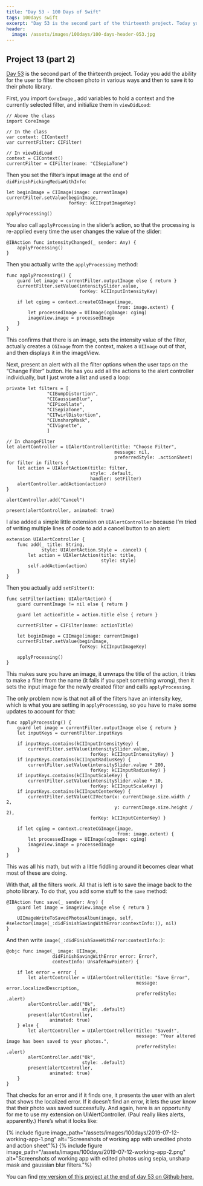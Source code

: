 ```yaml
---
title: "Day 53 - 100 Days of Swift"
tags: 100days swift
excerpt: "Day 53 is the second part of the thirteenth project. Today you add the ability for the user to filter the chosen photo in various ways and then to save it to their photo library."
header:
  image: /assets/images/100days/100-days-header-053.jpg
---
```

## Project 13 (part 2)
[Day 53](https://www.hackingwithswift.com/100/53) is the second part of the thirteenth project. Today you add the ability for the user to filter the chosen photo in various ways and then to save it to their photo library.

First, you import `CoreImage` , add variables to hold a context and the currently selected filter, and initialize them in `viewDidLoad`:
```
// Above the class
import CoreImage

// In the class
var context: CIContext!
var currentFilter: CIFilter!

// In viewDidLoad
context = CIContext()
currentFilter = CIFilter(name: "CISepiaTone")
```

Then you set the filter’s input image at the end of `didFinishPickingMediaWithInfo`:
```
let beginImage = CIImage(image: currentImage)
currentFilter.setValue(beginImage,
                       forKey: kCIInputImageKey)

applyProcessing()
```

You also call `applyProcessing` in the slider’s action, so that the processing is re-applied every time the user changes the value of the slider:
```
@IBAction func intensityChanged(_ sender: Any) {
    applyProcessing()
}
```

Then you actually write the `applyProcessing` method:
```
func applyProcessing() {
    guard let image = currentFilter.outputImage else { return }
    currentFilter.setValue(intensitySlider.value,
                           forKey: kCIInputIntensityKey)

    if let cgimg = context.createCGImage(image,
                                         from: image.extent) {
        let processedImage = UIImage(cgImage: cgimg)
        imageView.image = processedImage
    }
}
```
This confirms that there is an image, sets the intensity value of the filter, actually creates a `CGImage` from the context, makes a `UIImage` out of that, and then displays it in the imageView.

Next, present an alert with all the filter options when the user taps on the “Change Filter” button. He has you add all the actions to the alert controller individually, but I just wrote a list and used a loop:
```
private let filters = [
               "CIBumpDistortion",
               "CIGaussianBlur",
               "CIPixellate",
               "CISepiaTone",
               "CITwirlDistortion",
               "CIUnsharpMask",
               "CIVignette",
               ]

// In changeFilter
let alertController = UIAlertController(title: "Choose Filter",
                                        message: nil,
                                        preferredStyle: .actionSheet)
for filter in filters {
    let action = UIAlertAction(title: filter,
                               style: .default,
                               handler: setFilter)
    alertController.addAction(action)
}

alertController.add("Cancel")

present(alertController, animated: true)
```

I also added a simple little extension on `UIAlertController` because I’m tried of writing multiple lines of code to add a cancel button to an alert:
```
extension UIAlertController {
    func add(_ title: String,
             style: UIAlertAction.Style = .cancel) {
        let action = UIAlertAction(title: title,
                                   style: style)
        self.addAction(action)
    }
}
```

Then you actually add `setFilter()`:
```
func setFilter(action: UIAlertAction) {
    guard currentImage != nil else { return }

    guard let actionTitle = action.title else { return }

    currentFilter = CIFilter(name: actionTitle)

    let beginImage = CIImage(image: currentImage)
    currentFilter.setValue(beginImage,
                           forKey: kCIInputImageKey)

    applyProcessing()
}
```
This makes sure you have an image, it unwraps the title of the action, it tries to make a filter from the name (it fails if you spelt something wrong), then it sets the input image for the newly created filter and calls `applyProcessing`.

The only problem now is that not all of the filters have an intensity key, which is what you are setting in `applyProcessing`, so you have to make some updates to account for that:
```
func applyProcessing() {
    guard let image = currentFilter.outputImage else { return }
    let inputKeys = currentFilter.inputKeys

    if inputKeys.contains(kCIInputIntensityKey) {
        currentFilter.setValue(intensitySlider.value,
                               forKey: kCIInputIntensityKey) }
    if inputKeys.contains(kCIInputRadiusKey) {
        currentFilter.setValue(intensitySlider.value * 200,
                               forKey: kCIInputRadiusKey) }
    if inputKeys.contains(kCIInputScaleKey) {
        currentFilter.setValue(intensitySlider.value * 10,
                               forKey: kCIInputScaleKey) }
    if inputKeys.contains(kCIInputCenterKey) {
        currentFilter.setValue(CIVector(x: currentImage.size.width / 2,
                                        y: currentImage.size.height / 2),
                               forKey: kCIInputCenterKey) }

    if let cgimg = context.createCGImage(image,
                                         from: image.extent) {
        let processedImage = UIImage(cgImage: cgimg)
        imageView.image = processedImage
    }
}
```
This was all his math, but with a little fiddling around it becomes clear what most of these are doing.

With that, all the filters work. All that is left is to save the image back to the photo library. To do that, you add some stuff to the `save` method:
```
@IBAction func save(_ sender: Any) {
    guard let image = imageView.image else { return }

    UIImageWriteToSavedPhotosAlbum(image, self, #selector(image(_:didFinishSavingWithError:contextInfo:)), nil)
}
```

And then write `image(_:didFinishSaveWithError:contextInfo:)`:
```
@objc func image(_ image: UIImage,
                 didFinishSavingWithError error: Error?,
                 contextInfo: UnsafeRawPointer) {

    if let error = error {
        let alertController = UIAlertController(title: "Save Error",
                                                message: error.localizedDescription,
                                                preferredStyle: .alert)
        alertController.add("Ok",
                            style: .default)
        present(alertController,
                animated: true)
    } else {
        let alertController = UIAlertController(title: "Saved!",
                                                message: "Your altered image has been saved to your photos.",
                                                preferredStyle: .alert)
        alertController.add("Ok",
                            style: .default)
        present(alertController,
                animated: true)
    }
}
```
That checks for an error and if it finds one, it presents the user with an alert that shows the localized error. If it doesn’t find an error, it lets the user know that their photo was saved successfully. And again, here is an opportunity for me to use my extension on UIAlertController. (Paul really likes alerts, apparently.) Here’s what it looks like:

{% include figure image_path="/assets/images/100days/2019-07-12-working-app-1.png" alt="Screenshots of working app with unedited photo and action sheet"%}
{% include figure image_path="/assets/images/100days/2019-07-12-working-app-2.png" alt="Screenshots of working app with edited photos using sepia, unsharp mask and gaussian blur filters."%}

You can find [my version of this project at the end of day 53 on Github here.](https://github.com/dillon-mce/100-days-swift-projects/tree/60e3df4ee9384826503a8a13bcef66dd240cdd05/Project13)
